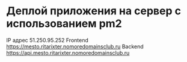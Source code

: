 # Деплой приложения на сервер с использованием pm2
IP адрес 51.250.95.252
Frontend https://mesto.ritarixter.nomoredomainsclub.ru
Backend https://api.mesto.ritarixter.nomoredomainsclub.ru
